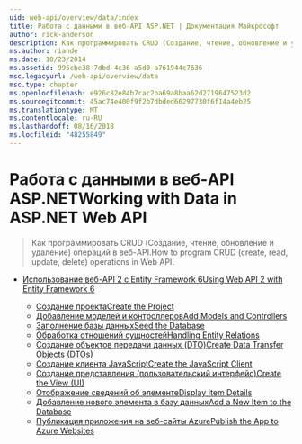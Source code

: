 ```yaml
---
uid: web-api/overview/data/index
title: Работа с данными в веб-API ASP.NET | Документация Майкрософт
author: rick-anderson
description: Как программировать CRUD (Создание, чтение, обновление и удаление) операций в веб-API.
ms.author: riande
ms.date: 10/23/2014
ms.assetid: 995cbe38-7dbd-4c36-a5d0-a761944c7636
msc.legacyurl: /web-api/overview/data
msc.type: chapter
ms.openlocfilehash: e926c82e84b7cac2ba69a8baa62d2719647523d2
ms.sourcegitcommit: 45ac74e400f9f2b7dbded66297730f6f14a4eb25
ms.translationtype: MT
ms.contentlocale: ru-RU
ms.lasthandoff: 08/16/2018
ms.locfileid: "48255849"
---
```

<a name="working-with-data-in-aspnet-web-api"></a><span data-ttu-id="aa05d-103">Работа с данными в веб-API ASP.NET</span><span class="sxs-lookup"><span data-stu-id="aa05d-103">Working with Data in ASP.NET Web API</span></span>
====================
> <span data-ttu-id="aa05d-104">Как программировать CRUD (Создание, чтение, обновление и удаление) операций в веб-API.</span><span class="sxs-lookup"><span data-stu-id="aa05d-104">How to program CRUD (create, read, update, delete) operations in Web API.</span></span>


- [<span data-ttu-id="aa05d-105">Использование веб-API 2 с Entity Framework 6</span><span class="sxs-lookup"><span data-stu-id="aa05d-105">Using Web API 2 with Entity Framework 6</span></span>](using-web-api-with-entity-framework/index.md)

    - [<span data-ttu-id="aa05d-106">Создание проекта</span><span class="sxs-lookup"><span data-stu-id="aa05d-106">Create the Project</span></span>](using-web-api-with-entity-framework/part-1.md)
    - [<span data-ttu-id="aa05d-107">Добавление моделей и контроллеров</span><span class="sxs-lookup"><span data-stu-id="aa05d-107">Add Models and Controllers</span></span>](using-web-api-with-entity-framework/part-2.md)
    - [<span data-ttu-id="aa05d-108">Заполнение базы данных</span><span class="sxs-lookup"><span data-stu-id="aa05d-108">Seed the Database</span></span>](using-web-api-with-entity-framework/part-3.md)
    - [<span data-ttu-id="aa05d-109">Обработка отношений сущностей</span><span class="sxs-lookup"><span data-stu-id="aa05d-109">Handling Entity Relations</span></span>](using-web-api-with-entity-framework/part-4.md)
    - [<span data-ttu-id="aa05d-110">Создание объектов передачи данных (DTO)</span><span class="sxs-lookup"><span data-stu-id="aa05d-110">Create Data Transfer Objects (DTOs)</span></span>](using-web-api-with-entity-framework/part-5.md)
    - [<span data-ttu-id="aa05d-111">Создание клиента JavaScript</span><span class="sxs-lookup"><span data-stu-id="aa05d-111">Create the JavaScript Client</span></span>](using-web-api-with-entity-framework/part-6.md)
    - [<span data-ttu-id="aa05d-112">Создание представления (пользовательский интерфейс)</span><span class="sxs-lookup"><span data-stu-id="aa05d-112">Create the View (UI)</span></span>](using-web-api-with-entity-framework/part-7.md)
    - [<span data-ttu-id="aa05d-113">Отображение сведений об элементе</span><span class="sxs-lookup"><span data-stu-id="aa05d-113">Display Item Details</span></span>](using-web-api-with-entity-framework/part-8.md)
    - [<span data-ttu-id="aa05d-114">Добавление нового элемента в базу данных</span><span class="sxs-lookup"><span data-stu-id="aa05d-114">Add a New Item to the Database</span></span>](using-web-api-with-entity-framework/part-9.md)
    - [<span data-ttu-id="aa05d-115">Публикация приложения на веб-сайты Azure</span><span class="sxs-lookup"><span data-stu-id="aa05d-115">Publish the App to Azure Websites</span></span>](using-web-api-with-entity-framework/part-10.md)
